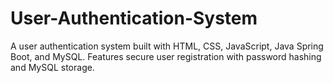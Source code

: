 # User-Authentication-System
A user authentication system built with HTML, CSS, JavaScript, Java Spring Boot, and MySQL. Features secure user registration with password hashing and MySQL storage.
